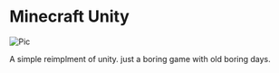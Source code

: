 # Minecraft Unity

![Pic](RM/Pic.jpg)

A simple reimplment of unity. just a boring game with old boring days.
